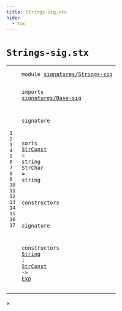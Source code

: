 ```yaml
---
title: Strings-sig.stx
hide:
  - toc
---
```


# `Strings-sig.stx`



[pdmosses/metaborg-tiger/org.metaborg.lang.tiger.statix/src-gen/statix/signatures/Strings-sig.stx]: https://github.com/pdmosses/metaborg-tiger/blob/master/org.metaborg.lang.tiger.statix/src-gen/statix/signatures/Strings-sig.stx "The source file on GitHub"

<div class="stx"><table class="highlighttable"><tbody><tr><td class="linenos"><div class="linenodiv"><pre><span></span>1
2
3
4
5
6
7
8
9
10
11
12
13
14
15
16
17
</pre></div></td>
<td class="code"><pre><code><span class="keyword">module</span> <a href="../Tiger-sig.stx/#signatures/Strings-sig_12_3" id="signatures/Strings-sig_1_8" title="a definition with a single reference"><span class="token sort_Id">signatures/Strings-sig</span></a>

<span class="keyword">imports</span>
  <a href="../Base-sig.stx/#signatures/Base-sig_1_8" id="signatures/Base-sig_4_3" title="a reference to a single-file definition"><span class="token sort_Id">signatures/Base-sig</span></a>

<span class="keyword">signature</span>

  <span class="keyword">sorts</span>
    <span class="cons_SortAlias"><a href="#StrConst_17_14" id="StrConst_9_5" title="a definition with a single reference"><span class="token sort_Id">StrConst</span></a> <span class="operator">=</span> <span class="cons_StringSort"><span class="keyword">string</span></span></span>
    <span class="cons_SortAlias"><span id="StrChar_10_5" title="a definition with no references"><span class="token sort_Id">StrChar</span></span> <span class="operator">=</span> <span class="cons_StringSort"><span class="keyword">string</span></span></span>

  <span class="keyword">constructors</span>

<span class="keyword">signature</span>

  <span class="keyword">constructors</span>
    <span class="cons_OpDecl"><a href="../../../../trans/static-semantics.stx/#String_486_16" id="String_17_5" title="a definition with a single reference"><span class="token sort_Id">String</span></a> <span class="operator">:</span> <span class="cons_SimpleSort"><a href="#StrConst_9_5" id="StrConst_17_14" title="a reference to a single-file definition"><span class="token sort_Id">StrConst</span></a></span> <span class="operator">-&gt;</span> <span class="cons_SimpleSort"><a href="../Base-sig.stx/#Exp_9_5" id="Exp_17_26" title="a reference to a single-file definition"><span class="token sort_Id">Exp</span></a></span></span>
</code></pre></td></tr></tbody></table></div>

<div id="modal">
  <div id="modal-content">
    <span id="modal-close">&times;</span>
    <h2 id="modal-h2"></h2>
    <p  id="modal-p"></p>
    <ul id="modal-ul"></ul>
  </div>
</div>
